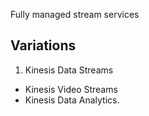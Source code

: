 

Fully managed stream services



## Variations

1. Kinesis Data Streams
- Kinesis Video Streams
- Kinesis Data Analytics.
